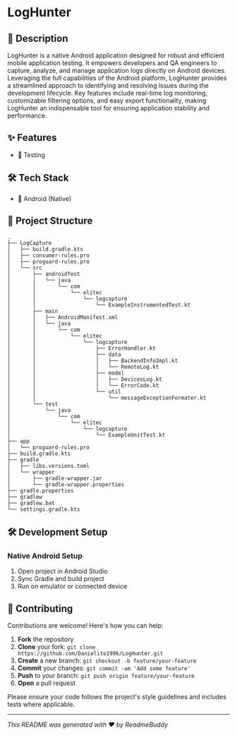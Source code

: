 # LogHunter



## 📝 Description

LogHunter is a native Android application designed for robust and efficient mobile application testing. It empowers developers and QA engineers to capture, analyze, and manage application logs directly on Android devices. Leveraging the full capabilities of the Android platform, LogHunter provides a streamlined approach to identifying and resolving issues during the development lifecycle. Key features include real-time log monitoring, customizable filtering options, and easy export functionality, making LogHunter an indispensable tool for ensuring application stability and performance.

## ✨ Features

- 🧪 Testing


## 🛠️ Tech Stack

- 🤖 Android (Native)


## 📁 Project Structure

```
.
├── LogCapture
│   ├── build.gradle.kts
│   ├── consumer-rules.pro
│   ├── proguard-rules.pro
│   └── src
│       ├── androidTest
│       │   └── java
│       │       └── com
│       │           └── elitec
│       │               └── logcapture
│       │                   └── ExampleInstrumentedTest.kt
│       ├── main
│       │   ├── AndroidManifest.xml
│       │   └── java
│       │       └── com
│       │           └── elitec
│       │               └── logcapture
│       │                   ├── ErrorHandler.kt
│       │                   ├── data
│       │                   │   ├── BackendInfoImpl.kt
│       │                   │   └── RemoteLog.kt
│       │                   ├── model
│       │                   │   ├── DevicesLog.kt
│       │                   │   └── ErrorCode.kt
│       │                   └── util
│       │                       └── messageExceptionFormater.kt
│       └── test
│           └── java
│               └── com
│                   └── elitec
│                       └── logcapture
│                           └── ExampleUnitTest.kt
├── app
│   └── proguard-rules.pro
├── build.gradle.kts
├── gradle
│   ├── libs.versions.toml
│   └── wrapper
│       ├── gradle-wrapper.jar
│       └── gradle-wrapper.properties
├── gradle.properties
├── gradlew
├── gradlew.bat
└── settings.gradle.kts
```

## 🛠️ Development Setup

### Native Android Setup
1. Open project in Android Studio
2. Sync Gradle and build project
3. Run on emulator or connected device


## 👥 Contributing

Contributions are welcome! Here's how you can help:

1. **Fork** the repository
2. **Clone** your fork: `git clone https://github.com/Danielito1996/LogHunter.git`
3. **Create** a new branch: `git checkout -b feature/your-feature`
4. **Commit** your changes: `git commit -am 'Add some feature'`
5. **Push** to your branch: `git push origin feature/your-feature`
6. **Open** a pull request

Please ensure your code follows the project's style guidelines and includes tests where applicable.

---
*This README was generated with ❤️ by ReadmeBuddy*
